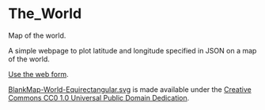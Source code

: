 # The_World
Map of the world.

A simple webpage to plot latitude and longitude specified in JSON on a map of the world.

[Use the web form](https://habitening.github.io/The_World/).

[BlankMap-World-Equirectangular.svg](https://commons.wikimedia.org/wiki/File:BlankMap-World-Equirectangular.svg)
is made available under the
[Creative Commons CC0 1.0 Universal Public Domain Dedication](https://creativecommons.org/publicdomain/zero/1.0/deed.en).

